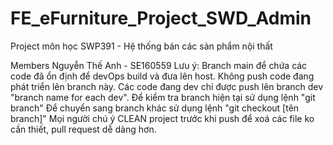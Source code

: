 # FE_eFurniture_Project_SWD_Admin

Project môn học SWP391 - Hệ thống bán các sản phẩm nội thất

Members
Nguyễn Thế Anh - SE160559
Lưu ý:
Branch main để chứa các code đã ổn định để devOps build và đưa lên host. Không push code đang phát triển lên branch này.
Các code đang dev chỉ được push lên branch dev "branch name for each dev".
Để kiểm tra branch hiện tại sử dụng lệnh "git branch"
Để chuyển sang branch khác sử dụng lệnh "git checkout [tên branch]"
Mọi người chú ý CLEAN project trước khi push để xoá các file ko cần thiết, pull request dễ dàng hơn.
